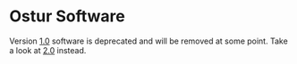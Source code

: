 # Ostur Software

Version [1.0](1.0/) software is deprecated and will be removed at some point. Take a look at [2.0](2.0/) instead.
